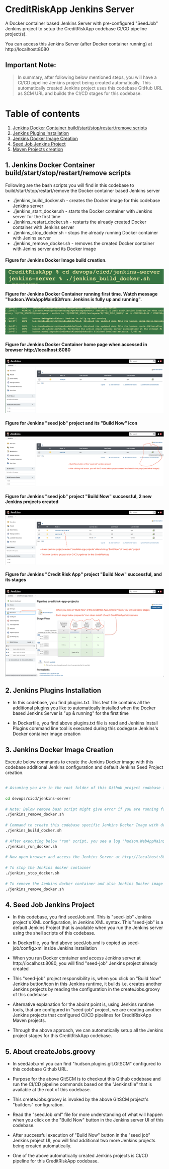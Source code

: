 # CreditRiskApp Jenkins Server

A Docker container based Jenkins Server with pre-configured "SeedJob" Jenkins project to setup the CreditRiskApp codebase CI/CD pipeline project(s).

You can access this Jenkins Server (after Docker container running) at http://localhost:8080

## Important Note:
> In summary, after following below mentioned steps, you will have a CI/CD pipeline Jenkins project being created automatically. This automatically created Jenkins project uses this codebase GitHub URL as SCM URL and builds the CI/CD stages for this codebase.

# Table of contents
1. [Jenkins Docker Container build/start/stop/restart/remove scripts](#jenkins-docker-container)
2. [Jenkins Plugins Installation](#jenkins-plugins-installation)
3. [Jenkins Docker Image Creation](#jenkins-docker-image-creation)
4. [Seed Job Jenkins Project](#seed-job-jenkins-project)
5. [Maven Projects creation](#maven-projects-creation)


## 1. Jenkins Docker Container build/start/stop/restart/remove scripts <a name="jenkins-docker-container"></a>

Following are the bash scripts you will find in this codebase to build/start/stop/restart/remove the Docker container based Jenkins server

- ./jenkins_build_docker.sh - creates the Docker image for this codebase Jenkins server
- ./jenkins_start_docker.sh - starts the Docker container with Jenkins server for the first time
- ./jenkins_restart_docker.sh - restarts the already created Docker container with Jenkins server
- ./jenkins_stop_docker.sh - stops the already running Docker container with Jenins server
- ./jenkins_remove_docker.sh - removes the created Docker container with Jenins server and its Docker image

#### Figure for Jenkins Docker Image build creation.
![This codebase Jenkins Docker Image Creation](../../../docs/assets/images/jenkins_server_docker_build.png)

#### Figure for Jenkins Docker Container running first time. Watch message "hudson.WebAppMain$3#run: Jenkins is fully up and running".
![This codebase Jenkins Up and Running](../../../docs/assets/images/Jenkins_Up_Running.png)

#### Figure for Jenkins Docker Container home page when accessed in browser http://localhost:8080
![This codebase Jenkins Home page first time](../../../docs/assets/images/Jenkins_HomePage_FirstTime.png)

#### Figure for Jenkins "seed job" project and its "Build Now" icon
![Jenkins Seed Job project](../../../docs/assets/images/Jenkins-seed-job-jenkins-project-build-now-button.png)

#### Figure for Jenkins "seed job" project "Build Now" successful, 2 new Jenkins projects created
![Seed Job Build Now](../../../docs/assets/images/Jenkins-seedjob-buildnow-successful-2-new-projects-1.png)

#### Figure for Jenkins "Credit Risk App" project "Build Now" successful, and its stages
![CreditRiskApp Build Now](../../../docs/assets/images/Jenkins-CreditRiskApp-CICD-Project-BuildNow.png)


## 2. Jenkins Plugins Installation <a name="jenkins-plugins-installation"></a>

- In this codebase, you find plugins.txt. This text file contains all the additional plugins you like to automatically installed when the Docker based Jenkins Server is "up & running" for the first time

- In Dockerfile, you find above plugins.txt file is read and Jenkins Install Plugins command line tool is executed during this codegase Jenkins's Docker container image creation

## 3. Jenkins Docker Image Creation <a name="jenkins-docker-image-creation"></a>

Execute below commands to create the Jenkins Docker image with this codebase additional Jenkins configuration and default Jenkins Seed Project creation.

```sh

# Assuming you are in the root folder of this Github project codebase i.e. CreditRiskApp folder

cd devops/cicd/jenkins-server

# Note: Below remove bash script might give error if you are running for the first time. This error because of non-availability of this codebase specific Jenkins Docker container or Docker Image
./jenkins_remove_docker.sh 

# Command to create this codebase specific Jenkins Docker Image with default Seed Project creation
./jenkins_build_docker.sh

# After executing below "run" script, you see a log "hudson.WebAppMain$3#run: Jenkins is fully up and running"
./jenkins_run_docker.sh

# Now open browser and access the Jenkins Server at http://localhost:8080

# To stop the Jenkins docker container
./jenkins_stop_docker.sh

# To remove the Jenkins docker container and also Jenkins Docker image
./jenkins_remove_docker.sh

```

## 4. Seed Job Jenkins Project

- In this codebase, you find seedJob.xml. This is "seed-job" Jenkins project's XML configuration, in Jenkins XML syntax. This "seed-job" is a default Jenkins Project that is available when you run the Jenkins server using the shell scripts of this codebase.

- In Dockerfile, you find above seedJob.xml is copied as seed-job/config.xml inside Jenkins installation

- When you run Docker container and access Jenkins server at http://localhost:8080, you will find "seed-job" Jenkins project already created

- This "seed-job" project responsibility is, when you click on "Build Now" Jenkins button/icon in this Jenkins runtime, it builds i.e. creates another Jenkins projects by reading the configuration in the createJobs.groovy of this codebase. 

- Alternative explanation for the aboint point is, using Jenkins runtime tools, that are configured in "seed-job" project, we are creating another Jenkins projects that configured CI/CD pipelines for CreditRiskApp Maven projects. 

- Through the above approach, we can automatically setup all the Jenkins project stages for this CreditRiskApp codebase.


## 5. About createJobs.groovy

- In seedJob.xml you can find "hudson.plugins.git.GitSCM" configured to this codebase Github URL.

- Purpose for the above GitSCM is to checkout this Github codebase and run the CI/CD pipeline commands based on the "Jenkinsfile" that is available at the root of this codebase.

- This createJobs.groovy is invoked by the above GitSCM project's "builders" configuration.

- Read the "seedJob.xml" file for more understanding of what will happen when you click on the "Build Now" button in the Jenkins server UI of this codebase.

- After successful execution of "Build Now" button in the "seed job" Jenkins project UI, you will find additional two more Jenkins projects being created automatically.

- One of the above automatically created Jenkins projects is CI/CD pipeline for this CreditRiskApp codebase.
